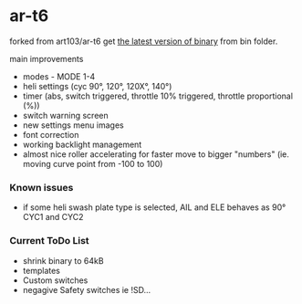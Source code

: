 # ar-t6

forked from art103/ar-t6
get [the latest version of binary](https://github.com/prikrylm/ar-t6/blob/master/binary/ar-t6.bin) from bin folder.

main improvements 
- modes - MODE 1-4
- heli settings (cyc 90°, 120°, 120X°, 140°)
- timer (abs, switch triggered, throttle 10% triggered, throttle proportional (%))
- switch warning screen
- new settings menu images
- font correction
- working backlight management
- almost nice roller accelerating for faster move to bigger "numbers" (ie. moving curve point from -100 to 100)

### Known issues
- if some heli swash plate type is selected, AIL and ELE behaves as 90° CYC1 and CYC2


### Current ToDo List
- shrink binary to 64kB
- templates
- Custom switches 
- negagive Safety switches ie !SD...
